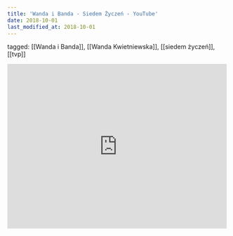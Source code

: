 ```yaml
---
title: 'Wanda i Banda - Siedem Życzeń - YouTube'
date: 2018-10-01
last_modified_at: 2018-10-01
---
```

tagged: [[Wanda i Banda]], [[Wanda Kwietniewska]], [[siedem życzeń]], [[tvp]]
<iframe allow="accelerometer; autoplay; clipboard-write; encrypted-media; gyroscope; picture-in-picture" allowfullscreen="" frameborder="0" height="375" id="youtube_iframe" src="https://www.youtube.com/embed/RegZhMzTc9E?feature=oembed&amp;enablejsapi=1&amp;origin=https://safe.txmblr.com&amp;wmode=opaque" width="500"></iframe>